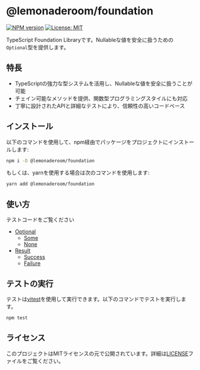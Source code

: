 # @lemonaderoom/foundation

[![NPM version](https://img.shields.io/npm/v/@lemonaderoom/foundation.svg?style=flat)](https://npmjs.org/package/@lemonaderoom/foundation)
[![License: MIT](https://img.shields.io/badge/License-MIT-yellow.svg)](https://opensource.org/licenses/MIT)

TypeScript Foundation Libraryです。Nullableな値を安全に扱うための`Optional`型を提供します。

## 特長

- TypeScriptの強力な型システムを活用し、Nullableな値を安全に扱うことが可能
- チェイン可能なメソッドを提供、関数型プログラミングスタイルにも対応
- 丁寧に設計されたAPIと詳細なテストにより、信頼性の高いコードベース

## インストール

以下のコマンドを使用して、npm経由でパッケージをプロジェクトにインストールします:

```bash
npm i -D @lemonaderoom/foundation
```

もしくは、yarnを使用する場合は次のコマンドを使用します:

```bash
yarn add @lemonaderoom/foundation
```

## 使い方

テストコードをご覧ください

- [Optional](src/optional/optional.test.ts)
  - [Some](src/optional/some.test.ts)
  - [None](src/optional/none.test.ts)
- [Result](src/result/result.test.ts)
  - [Success](src/result/success.test.ts)
  - [Failure](src/result/failure.test.ts)

## テストの実行

テストは[vitest](https://github.com/vitest-dev/vitest)を使用して実行できます。以下のコマンドでテストを実行します。

```bash
npm test
```

## ライセンス

このプロジェクトはMITライセンスの元で公開されています。詳細は[LICENSE](LICENSE)ファイルをご覧ください。
